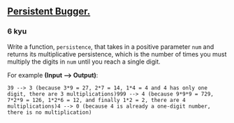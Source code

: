 <h2><a href=https://www.codewars.com/kata/55bf01e5a717a0d57e0000ec/train/java/67faad03b88659f30f5074a4 target="_blank">Persistent Bugger.</a></h2><h3>6 kyu</h3><p>Write a function, <code>persistence</code>, that takes in a positive parameter <code>num</code> and returns its multiplicative persistence, which is the number of times you must multiply the digits in <code>num</code> until you reach a single digit.</p><p>For example <strong>(Input --&gt; Output)</strong>:</p><pre><code>39 --&gt; 3 (because 3*9 = 27, 2*7 = 14, 1*4 = 4 and 4 has only one digit, there are 3 multiplications)999 --&gt; 4 (because 9*9*9 = 729, 7*2*9 = 126, 1*2*6 = 12, and finally 1*2 = 2, there are 4 multiplications)4 --&gt; 0 (because 4 is already a one-digit number, there is no multiplication)</code></pre>
